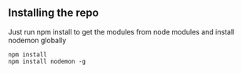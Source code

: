 ## Installing the repo

Just run npm install to get the modules from node modules and install nodemon globally

```
npm install
npm install nodemon -g
```
